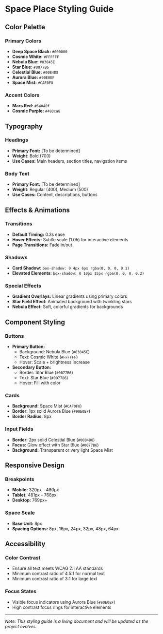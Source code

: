 # Space Place Styling Guide

## Color Palette

### Primary Colors

- **Deep Space Black:** `#000000`
- **Cosmic White:** `#FFFFFF`
- **Nebula Blue:** `#03045E`
- **Star Blue:** `#0077B6`
- **Celestial Blue:** `#00B4D8`
- **Aurora Blue:** `#90E0EF`
- **Space Mist:** `#CAF0F8`

### Accent Colors

- **Mars Red:** `#6a040f`
- **Cosmic Purple:** `#480ca8`

## Typography

### Headings

- **Primary Font:** [To be determined]
- **Weight:** Bold (700)
- **Use Cases:** Main headers, section titles, navigation items

### Body Text

- **Primary Font:** [To be determined]
- **Weight:** Regular (400), Medium (500)
- **Use Cases:** Content, descriptions, buttons

## Effects & Animations

### Transitions

- **Default Timing:** 0.3s ease
- **Hover Effects:** Subtle scale (1.05) for interactive elements
- **Page Transitions:** Fade in/out

### Shadows

- **Card Shadow:** `box-shadow: 0 4px 6px rgba(0, 0, 0, 0.1)`
- **Elevated Elements:** `box-shadow: 0 10px 15px rgba(0, 0, 0, 0.2)`

### Special Effects

- **Gradient Overlays:** Linear gradients using primary colors
- **Star Field Effect:** Animated background with twinkling stars
- **Nebula Effect:** Soft, colorful gradients for backgrounds

## Component Styling

### Buttons

- **Primary Button:**
  - Background: Nebula Blue (`#03045E`)
  - Text: Cosmic White (`#FFFFFF`)
  - Hover: Scale + brightness increase
- **Secondary Button:**
  - Border: Star Blue (`#0077B6`)
  - Text: Star Blue (`#0077B6`)
  - Hover: Fill with color

### Cards

- **Background:** Space Mist (`#CAF0F8`)
- **Border:** 1px solid Aurora Blue (`#90E0EF`)
- **Border Radius:** 8px

### Input Fields

- **Border:** 2px solid Celestial Blue (`#00B4D8`)
- **Focus:** Glow effect with Star Blue (`#0077B6`)
- **Background:** Transparent or very light Space Mist

## Responsive Design

### Breakpoints

- **Mobile:** 320px - 480px
- **Tablet:** 481px - 768px
- **Desktop:** 769px+

### Space Scale

- **Base Unit:** 8px
- **Spacing Options:** 8px, 16px, 24px, 32px, 48px, 64px

## Accessibility

### Color Contrast

- Ensure all text meets WCAG 2.1 AA standards
- Minimum contrast ratio of 4.5:1 for normal text
- Minimum contrast ratio of 3:1 for large text

### Focus States

- Visible focus indicators using Aurora Blue (`#90E0EF`)
- High contrast focus rings for interactive elements

---

_Note: This styling guide is a living document and will be updated as the project evolves._

